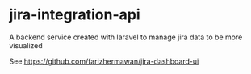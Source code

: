 # jira-integration-api
A backend service created with laravel to manage jira data to be more visualized 

See https://github.com/farizhermawan/jira-dashboard-ui
